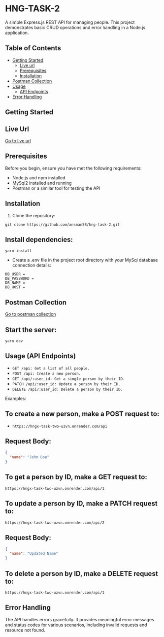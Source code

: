 # HNG-TASK-2

A simple Express.js REST API for managing people. This project demonstrates basic CRUD operations and error handling in a Node.js application.

## Table of Contents

- [Getting Started](#getting-started)
  - [Live url](#live-url)
  - [Prerequisites](#prerequisites)
  - [Installation](#installation)
- [Postman Collection](#postman-collection)
- [Usage](#usage)
  - [API Endpoints](#api-endpoints)
- [Error Handling](#error-handling)

## Getting Started

## Live Url

[Go to live url](#https://hngx-task-two-uzvn.onrender.com/api)

## Prerequisites

Before you begin, ensure you have met the following requirements:

- Node.js and npm installed
- MySql2 installed and running
- Postman or a similar tool for testing the API

## Installation

1. Clone the repository:

```
git clone https://github.com/ansman58/hng-task-2.git
```

## Install dependencies:

```
yarn install
```

- Create a .env file in the project root directory with your MySql database connection details:

```
DB_USER =
DB_PASSWORD =
DB_NAME =
DB_HOST =
```

## Postman Collection

[Go to postman collection](#https://documenter.getpostman.com/view/29520347/2s9YC4VszN)

## Start the server:

```
yarn dev
```

## Usage (API Endpoints)

- `GET /api: Get a list of all people.`
- `POST /api: Create a new person.`
- `GET /api/:user_id: Get a single person by their ID.`
- `PATCH /api/:user_id: Update a person by their ID.`
- `DELETE /api/:user_id: Delete a person by their ID.`

Examples:

## To create a new person, make a POST request to:

- `https://hngx-task-two-uzvn.onrender.com/api`

## Request Body:

```json
{
  "name": "John Doe"
}
```

## To get a person by ID, make a GET request to:

`https://hngx-task-two-uzvn.onrender.com/api/1`

## To update a person by ID, make a PATCH request to:

`https://hngx-task-two-uzvn.onrender.com/api/2`

## Request Body:

```json
{
  "name": "Updated Name"
}
```

## To delete a person by ID, make a DELETE request to:

`https://hngx-task-two-uzvn.onrender.com/api/1`

## Error Handling

The API handles errors gracefully. It provides meaningful error messages and status codes for various scenarios, including invalid requests and resource not found.
